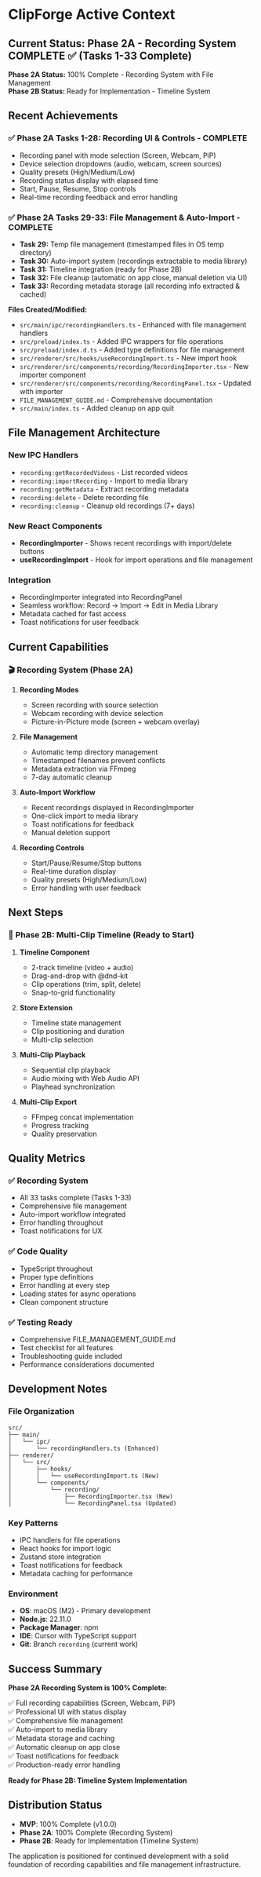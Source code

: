 # ClipForge Active Context

## Current Status: Phase 2A - Recording System COMPLETE ✅ (Tasks 1-33 Complete)

**Phase 2A Status:** 100% Complete - Recording System with File Management  
**Phase 2B Status:** Ready for Implementation - Timeline System

## Recent Achievements

### ✅ **Phase 2A Tasks 1-28: Recording UI & Controls** - COMPLETE

- Recording panel with mode selection (Screen, Webcam, PiP)
- Device selection dropdowns (audio, webcam, screen sources)
- Quality presets (High/Medium/Low)
- Recording status display with elapsed time
- Start, Pause, Resume, Stop controls
- Real-time recording feedback and error handling

### ✅ **Phase 2A Tasks 29-33: File Management & Auto-Import** - COMPLETE

- **Task 29:** Temp file management (timestamped files in OS temp directory)
- **Task 30:** Auto-import system (recordings extractable to media library)
- **Task 31:** Timeline integration (ready for Phase 2B)
- **Task 32:** File cleanup (automatic on app close, manual deletion via UI)
- **Task 33:** Recording metadata storage (all recording info extracted & cached)

**Files Created/Modified:**

- `src/main/ipc/recordingHandlers.ts` - Enhanced with file management handlers
- `src/preload/index.ts` - Added IPC wrappers for file operations
- `src/preload/index.d.ts` - Added type definitions for file management
- `src/renderer/src/hooks/useRecordingImport.ts` - New import hook
- `src/renderer/src/components/recording/RecordingImporter.tsx` - New importer component
- `src/renderer/src/components/recording/RecordingPanel.tsx` - Updated with importer
- `FILE_MANAGEMENT_GUIDE.md` - Comprehensive documentation
- `src/main/index.ts` - Added cleanup on app quit

## File Management Architecture

### New IPC Handlers

- `recording:getRecordedVideos` - List recorded videos
- `recording:importRecording` - Import to media library
- `recording:getMetadata` - Extract recording metadata
- `recording:delete` - Delete recording file
- `recording:cleanup` - Cleanup old recordings (7+ days)

### New React Components

- **RecordingImporter** - Shows recent recordings with import/delete buttons
- **useRecordingImport** - Hook for import operations and file management

### Integration

- RecordingImporter integrated into RecordingPanel
- Seamless workflow: Record → Import → Edit in Media Library
- Metadata cached for fast access
- Toast notifications for user feedback

## Current Capabilities

### 🎬 **Recording System (Phase 2A)**

1. **Recording Modes**
   - Screen recording with source selection
   - Webcam recording with device selection
   - Picture-in-Picture mode (screen + webcam overlay)

2. **File Management**
   - Automatic temp directory management
   - Timestamped filenames prevent conflicts
   - Metadata extraction via FFmpeg
   - 7-day automatic cleanup

3. **Auto-Import Workflow**
   - Recent recordings displayed in RecordingImporter
   - One-click import to media library
   - Toast notifications for feedback
   - Manual deletion support

4. **Recording Controls**
   - Start/Pause/Resume/Stop buttons
   - Real-time duration display
   - Quality presets (High/Medium/Low)
   - Error handling with user feedback

## Next Steps

### 🚀 **Phase 2B: Multi-Clip Timeline** (Ready to Start)

1. **Timeline Component**
   - 2-track timeline (video + audio)
   - Drag-and-drop with @dnd-kit
   - Clip operations (trim, split, delete)
   - Snap-to-grid functionality

2. **Store Extension**
   - Timeline state management
   - Clip positioning and duration
   - Multi-clip selection

3. **Multi-Clip Playback**
   - Sequential clip playback
   - Audio mixing with Web Audio API
   - Playhead synchronization

4. **Multi-Clip Export**
   - FFmpeg concat implementation
   - Progress tracking
   - Quality preservation

## Quality Metrics

### ✅ **Recording System**

- All 33 tasks complete (Tasks 1-33)
- Comprehensive file management
- Auto-import workflow integrated
- Error handling throughout
- Toast notifications for UX

### ✅ **Code Quality**

- TypeScript throughout
- Proper type definitions
- Error handling at every step
- Loading states for async operations
- Clean component structure

### ✅ **Testing Ready**

- Comprehensive FILE_MANAGEMENT_GUIDE.md
- Test checklist for all features
- Troubleshooting guide included
- Performance considerations documented

## Development Notes

### File Organization

```
src/
├── main/
│   └── ipc/
│       └── recordingHandlers.ts (Enhanced)
├── renderer/
│   └── src/
│       ├── hooks/
│       │   └── useRecordingImport.ts (New)
│       └── components/
│           └── recording/
│               ├── RecordingImporter.tsx (New)
│               └── RecordingPanel.tsx (Updated)
```

### Key Patterns

- IPC handlers for file operations
- React hooks for import logic
- Zustand store integration
- Toast notifications for feedback
- Metadata caching for performance

### Environment

- **OS**: macOS (M2) - Primary development
- **Node.js**: 22.11.0
- **Package Manager**: npm
- **IDE**: Cursor with TypeScript support
- **Git**: Branch `recording` (current work)

## Success Summary

**Phase 2A Recording System is 100% Complete:**

✅ Full recording capabilities (Screen, Webcam, PiP)  
✅ Professional UI with status display  
✅ Comprehensive file management  
✅ Auto-import to media library  
✅ Metadata storage and caching  
✅ Automatic cleanup on app close  
✅ Toast notifications for feedback  
✅ Production-ready error handling

**Ready for Phase 2B: Timeline System Implementation**

## Distribution Status

- **MVP**: 100% Complete (v1.0.0)
- **Phase 2A**: 100% Complete (Recording System)
- **Phase 2B**: Ready for Implementation (Timeline System)

The application is positioned for continued development with a solid foundation of recording capabilities and file management infrastructure.
